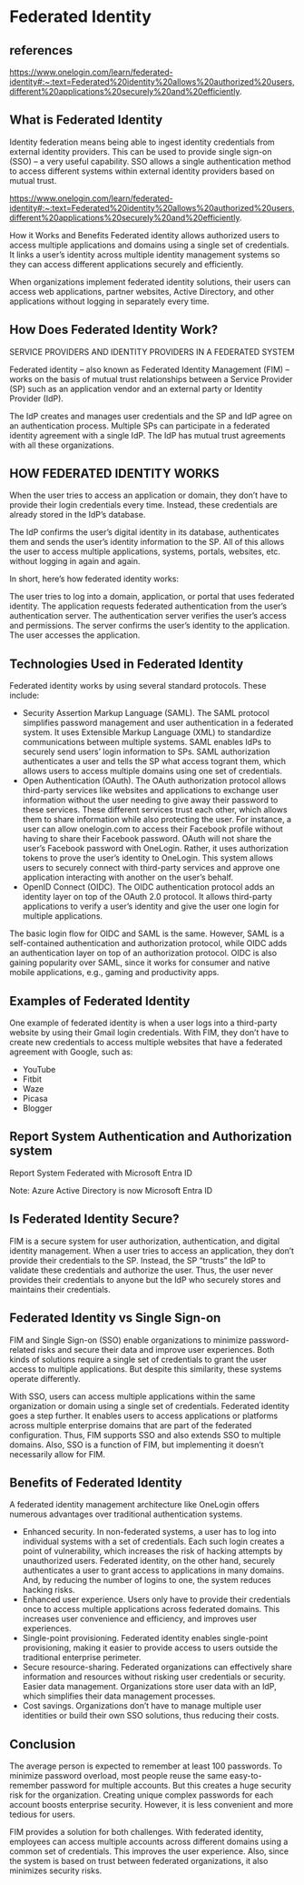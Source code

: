 # Federated Identity

## references

<https://www.onelogin.com/learn/federated-identity#:~:text=Federated%20identity%20allows%20authorized%20users,different%20applications%20securely%20and%20efficiently>.

## What is Federated Identity

Identity federation means being able to ingest identity credentials from external identity providers. This can be used to provide single sign-on (SSO) – a very useful capability. SSO allows a single authentication method to access different systems within external identity providers based on mutual trust.

<https://www.onelogin.com/learn/federated-identity#:~:text=Federated%20identity%20allows%20authorized%20users,different%20applications%20securely%20and%20efficiently>.

How it Works and Benefits
Federated identity allows authorized users to access multiple applications and domains using a single set of credentials. It links a user’s identity across multiple identity management systems so they can access different applications securely and efficiently.

When organizations implement federated identity solutions, their users can access web applications, partner websites, Active Directory, and other applications without logging in separately every time.

## How Does Federated Identity Work?

SERVICE PROVIDERS AND IDENTITY PROVIDERS IN A FEDERATED SYSTEM

Federated identity – also known as Federated Identity Management (FIM) – works on the basis of mutual trust relationships between a Service Provider (SP) such as an application vendor and an external party or Identity Provider (IdP).

The IdP creates and manages user credentials and the SP and IdP agree on an authentication process. Multiple SPs can participate in a federated identity agreement with a single IdP. The IdP has mutual trust agreements with all these organizations.

## HOW FEDERATED IDENTITY WORKS

When the user tries to access an application or domain, they don’t have to provide their login credentials every time. Instead, these credentials are already stored in the IdP’s database.

The IdP confirms the user’s digital identity in its database, authenticates them and sends the user’s identity information to the SP. All of this allows the user to access multiple applications, systems, portals, websites, etc. without logging in again and again.

In short, here’s how federated identity works:

The user tries to log into a domain, application, or portal that uses federated identity.
The application requests federated authentication from the user’s authentication server.
The authentication server verifies the user’s access and permissions.
The server confirms the user’s identity to the application.
The user accesses the application.

## Technologies Used in Federated Identity

Federated identity works by using several standard protocols. These include:

- Security Assertion Markup Language (SAML). The SAML protocol simplifies password management and user authentication in a federated system. It uses Extensible Markup Language (XML) to standardize communications between multiple systems.
SAML enables IdPs to securely send users’ login information to SPs. SAML authorization authenticates a user and tells the SP what access togrant them, which allows users to access multiple domains using one set of credentials.
- Open Authentication (OAuth). The OAuth authorization protocol allows third-party services like websites and applications to exchange user information without the user needing to give away their password to these services. These different services trust each other, which allows them to share information while also protecting the user. For instance, a user can allow onelogin.com to access their Facebook profile without having to share their Facebook password.
OAuth will not share the user’s Facebook password with OneLogin. Rather, it uses authorization tokens to prove the user’s identity to OneLogin. This system allows users to securely connect with third-party services and approve one application interacting with another on the user’s behalf.
- OpenID Connect (OIDC). The OIDC authentication protocol adds an identity layer on top of the OAuth 2.0 protocol. It allows third-party applications to verify a user’s identity and give the user one login for multiple applications.

The basic login flow for OIDC and SAML is the same. However, SAML is a self-contained authentication and authorization protocol, while OIDC adds an authentication layer on top of an authorization protocol. OIDC is also gaining popularity over SAML, since it works for consumer and native mobile applications, e.g., gaming and productivity apps.

## Examples of Federated Identity

One example of federated identity is when a user logs into a third-party website by using their Gmail login credentials. With FIM, they don’t have to create new credentials to access multiple websites that have a federated agreement with Google, such as:

- YouTube
- Fitbit
- Waze
- Picasa
- Blogger

## Report System Authentication and Authorization system

Report System Federated with Microsoft Entra ID

Note: Azure Active Directory is now Microsoft Entra ID

## Is Federated Identity Secure?

FIM is a secure system for user authorization, authentication, and digital identity management. When a user tries to access an application, they don’t provide their credentials to the SP. Instead, the SP “trusts” the IdP to validate these credentials and authorize the user. Thus, the user never provides their credentials to anyone but the IdP who securely stores and maintains their credentials.

## Federated Identity vs Single Sign-on

FIM and Single Sign-on (SSO) enable organizations to minimize password-related risks and secure their data and improve user experiences. Both kinds of solutions require a single set of credentials to grant the user access to multiple applications. But despite this similarity, these systems operate differently.

With SSO, users can access multiple applications within the same organization or domain using a single set of credentials. Federated identity goes a step further. It enables users to access applications or platforms across multiple enterprise domains that are part of the federated configuration. Thus, FIM supports SSO and also extends SSO to multiple domains. Also, SSO is a function of FIM, but implementing it doesn’t necessarily allow for FIM.

## Benefits of Federated Identity

A federated identity management architecture like OneLogin offers numerous advantages over traditional authentication systems.

- Enhanced security. In non-federated systems, a user has to log into individual systems with a set of credentials. Each such login creates a point of vulnerability, which increases the risk of hacking attempts by unauthorized users. Federated identity, on the other hand, securely authenticates a user to grant access to applications in many domains. And, by reducing the number of logins to one, the system reduces hacking risks.
- Enhanced user experience. Users only have to provide their credentials once to access multiple applications across federated domains. This increases user convenience and efficiency, and improves user experiences.
- Single-point provisioning. Federated identity enables single-point provisioning, making it easier to provide access to users outside the traditional enterprise perimeter.
- Secure resource-sharing. Federated organizations can effectively share information and resources without risking user credentials or security. Easier data management. Organizations store user data with an IdP, which simplifies their data management processes.
- Cost savings. Organizations don’t have to manage multiple user identities or build their own SSO solutions, thus reducing their costs.

## Conclusion

The average person is expected to remember at least 100 passwords. To minimize password overload, most people reuse the same easy-to-remember password for multiple accounts. But this creates a huge security risk for the organization. Creating unique complex passwords for each account boosts enterprise security. However, it is less convenient and more tedious for users.

FIM provides a solution for both challenges. With federated identity, employees can access multiple accounts across different domains using a common set of credentials. This improves the user experience. Also, since the system is based on trust between federated organizations, it also minimizes security risks.
